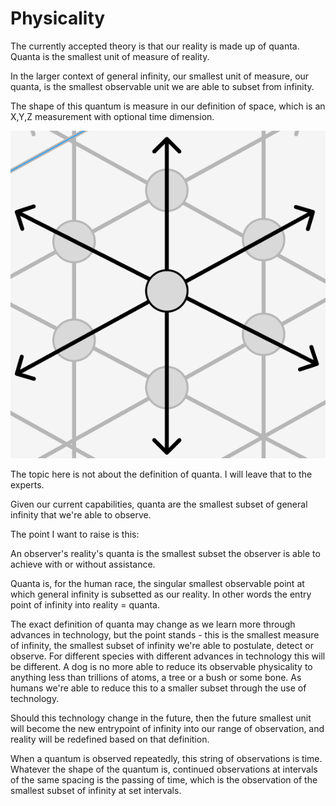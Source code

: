 # Physicality

The currently accepted theory is that our reality is made up of quanta. Quanta is the smallest unit of measure of reality.

In the larger context of general infinity, our smallest unit of measure, our quanta, is the smallest observable unit we are able to subset from infinity.

The shape of this quantum is measure in our definition of space, which is an X,Y,Z measurement with optional time dimension.

![Single quantum](../images/single_quantum.png)

The topic here is not about the definition of quanta. I will leave that to the experts.

Given our current capabilities, quanta are the smallest subset of general infinity that we're able to observe.

The point I want to raise is this:

An observer's reality's quanta is the smallest subset the observer is able to achieve with or without assistance.

Quanta is, for the human race, the singular smallest observable point at which general infinity is subsetted as our reality. In other words the entry point of infinity into reality = quanta.

The exact definition of quanta may change as we learn more through advances in technology, but the point stands - this is the smallest measure of infinity, the smallest subset of infinity we're able to postulate, detect or observe. For different species with different advances in technology this will be different. A dog is no more able to reduce its observable physicality to anything less than trillions of atoms, a tree or a bush or some bone. As humans we're able to reduce this to a smaller subset through the use of technology.

Should this technology change in the future, then the future smallest unit will become the new entrypoint of infinity into our range of observation, and reality will be redefined based on that definition.

When a quantum is observed repeatedly, this string of observations is time. Whatever the shape of the quantum is, continued observations at intervals of the same spacing is the passing of time, which is the observation of the smallest subset of infinity at set intervals.